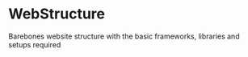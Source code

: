 WebStructure
============

Barebones website structure with the basic frameworks, libraries and setups required
